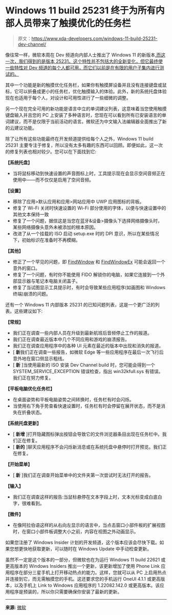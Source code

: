 # Windows 11 build 25231 终于为所有内部人员带来了触摸优化的任务栏

> 原文：<https://www.xda-developers.com/windows-11-build-25231-dev-channel/>

像往常一样，微软本周在 Dev 频道向内部人士推出了 Windows 11 的新版本[,而这一次，我们得到的是版本 25231。这个特性并不包括大的全新变化，但它最终使一些特性对 Dev 频道的每个人都可用，而它们以前是在有限的用户子集内进行测试的。](https://www.xda-developers.com/windows-11/)

其中一个功能是新的触摸优化任务栏，如果你有触摸屏设备并且没有连接键盘或鼠标，它可以折叠成更小的任务栏，优化触摸输入的体验。此外，新的系统托盘体验现在也适用于每个人，对设计和可用性进行了一些细微的调整。

另一个现在完全可用的新功能是语言中立的单词建议列表，这意味着当您使用触摸键盘输入并且您的 PC 上安装了多种语言时，您现在可以看到所有已安装语言的单词建议，而不是仅限于当前活动的语言。微软还为中文输入法编辑器全面推出了新的云建议功能。

除了让所有这些功能最终在开发频道提供给每个人之外，Windows 11 build 25231 主要专注于修复，所以没有太多有趣的东西可以回顾。即便如此，这一次的修复列表也相对较少。您可以在下面找到它:

**【系统托盘】**

*   当将鼠标移动到快速设置的声音图标上时，工具提示现在会显示空间音频正在使用中——而不仅仅是启用了空间音频。

**【设置】**

*   移除了应用>默认应用和应用>网站应用中 UWP 应用图标的背板。
*   修复了 Wi-Fi 关闭时快速设置的 Wi-Fi 部分使用的字体，以便与快速设置中的其他文本保持一致
*   修复了一个问题，据信这是当您在蓝牙&设备>摄像头下选择网络摄像头时，某些网络摄像头意外未被添加的根本原因。
*   改进了从一个挂载的 ISO 启动 setup.exe 时的 DPI 意识，所以在某些情况下，初始标识在准备时不再模糊。

**【其他】**

*   修正了一个罕见的问题，即 [FindWindow](https://learn.microsoft.com/windows/win32/api/winuser/nf-winuser-findwindowa) 和 [FindWindowEx](https://learn.microsoft.com/windows/win32/api/winuser/nf-winuser-findwindowexa) 可能会返回一个意外的窗口。
*   修复了一个问题，有时你不能使用 FIDO 解锁你的电脑，如果它连接到一个外部显示器与笔记本电脑关闭盖子。
*   修复了当试图显示工具提示时，有时会导致某些应用程序(如画图和 Windows 终端)崩溃的问题。

还有一个 Windows 11 内部版本 25231 的已知问题列表，这是一个更广泛的列表。这些建议如下:

**【常规】**

*   我们正在调查一些内部人员在升级到最新航班后音频停止工作的报道。
*   我们正在调查最近版本中几个不同应用和游戏的崩溃报告。
*   我们正在调查应用程序中的各种 UI 元素在最近的版本中出现和消失的报道。
*   [ **新**我们正在调查一些报告，如微软 Edge 等一些应用程序在最后一次飞行后意外地在窗口侧显示粗线。
*   [ **新** ]当使用最新的 ISO 安装 Dev Channel build 时，您可能会得到一个 SYSTEM_SERVICE_EXCEPTION 错误检查，指出 win32kfull.sys 有错误。我们正在努力修复。

**【平板电脑优化任务栏】**

*   在桌面姿势和平板电脑姿势之间转换时，任务栏有时会闪烁。
*   当使用右下角手势查看快速设置时，任务栏有时会停留在展开状态，而不是消失在折叠状态。

**【系统托盘更新】**

*   [ **新增** ]打开隐藏图标弹出按钮会导致它的文件浏览器条目出现在任务栏中。我们正在修复。
*   [ **新的** ]聊天应用程序不会闪烁新消息或在系统托盘中悬停时打开预览。我们正在修复。

**【开始菜单】**

*   [ **新** ]我们正在调查开始菜单中的文件夹第一次尝试时无法打开的报告。

**【输入】**

*   我们正在调查这样的报告:当鼠标悬停在文本字段上时，文本光标变成白底白字，很难看到。

**【微件】**

*   在像阿拉伯语这样的从右向左显示的语言中，当点击窗口小部件板的扩展视图时，在窗口小部件板调整大小之前，内容在视图之外动画显示。

如果您注册了 Windows Insider 计划的开发频道，这个版本应该会尽快下载。如果您想更快地获取更新，可以随时在 Windows Update 中手动检查更新。

虽然不一定是这个版本的一部分，但微软也在为运行 Windows 11 build 22621 或更高版本的 Windows Insiders 推出一个更新，该更新增加了使用 Phone Link 应用程序在部分三星手机上打开移动热点的能力。这样，您就可以从 PC 上启用热点并连接到它，而无需触摸您的手机。这还要求您的手机运行 OneUI 4.1.1 或更高版本，以及手机上 Link to Windows 应用程序的 1.22082.142.0 或更高版本。该应用程序是预装的，所以你只需要确保你安装了最新的更新。

* * *

**来源:** [微软](https://blogs.windows.com/windows-insider/2022/10/27/announcing-windows-11-insider-preview-build-25231/)